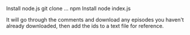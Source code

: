 Install node.js
git clone ...
npm Install
node index.js

It will go through the comments and download any episodes you haven't already downloaded, then add the ids to a text file for reference.
